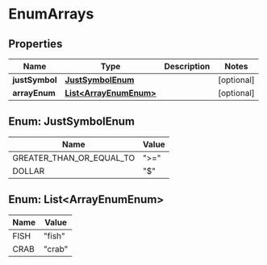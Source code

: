 # EnumArrays

## Properties
Name | Type | Description | Notes
------------ | ------------- | ------------- | -------------
**justSymbol** | [**JustSymbolEnum**](#JustSymbolEnum) |  |  [optional]
**arrayEnum** | [**List&lt;ArrayEnumEnum&gt;**](#List&lt;ArrayEnumEnum&gt;) |  |  [optional]

<a name="JustSymbolEnum"></a>
## Enum: JustSymbolEnum
Name | Value
---- | -----
GREATER_THAN_OR_EQUAL_TO | &quot;&gt;&#x3D;&quot;
DOLLAR | &quot;$&quot;

<a name="List<ArrayEnumEnum>"></a>
## Enum: List&lt;ArrayEnumEnum&gt;
Name | Value
---- | -----
FISH | &quot;fish&quot;
CRAB | &quot;crab&quot;
